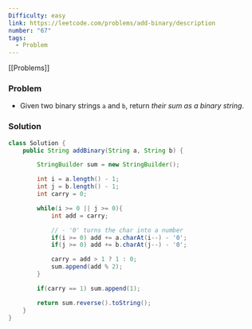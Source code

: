 ```yaml
---
Difficulty: easy
link: https://leetcode.com/problems/add-binary/description
number: "67"
tags:
  - Problem
---
```

[[Problems]]
### Problem

- Given two binary strings `a` and `b`, return _their sum as a binary string_. 

### Solution
```java
class Solution {
	public String addBinary(String a, String b) {

		StringBuilder sum = new StringBuilder();

		int i = a.length() - 1;
		int j = b.length() - 1;
		int carry = 0;

		while(i >= 0 || j >= 0){
			int add = carry;

			// - '0' turns the char into a number
			if(i >= 0) add += a.charAt(i--) - '0';
			if(j >= 0) add += b.charAt(j--) - '0';

			carry = add > 1 ? 1 : 0;
			sum.append(add % 2);
		}

		if(carry == 1) sum.append(1);

		return sum.reverse().toString();
	}
}
```
